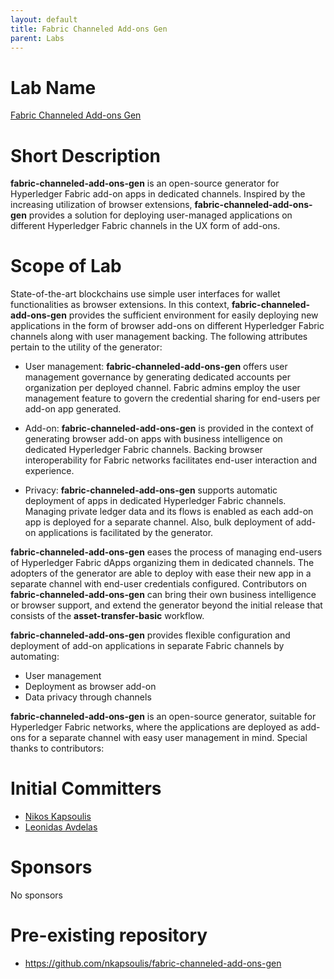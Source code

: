 ```yaml
---
layout: default
title: Fabric Channeled Add-ons Gen
parent: Labs
---
```

# Lab Name
[Fabric Channeled Add-ons Gen](https://github.com/hyperledger-labs/fabric-channeled-add-ons-gen)

# Short Description
**fabric-channeled-add-ons-gen** is an open-source generator for Hyperledger Fabric add-on apps in dedicated channels.
Inspired by the increasing utilization of browser extensions, **fabric-channeled-add-ons-gen** provides a solution
for deploying user-managed applications on different Hyperledger Fabric channels in the UX form of add-ons.

# Scope of Lab
State-of-the-art blockchains use simple user interfaces for wallet functionalities as browser extensions. In this context, 
**fabric-channeled-add-ons-gen** provides the sufficient environment for easily deploying new applications in the form of browser 
add-ons on different Hyperledger Fabric channels along with user management backing. The following attributes pertain to the 
utility of the generator:

- User management: **fabric-channeled-add-ons-gen** offers user management governance by generating dedicated accounts per 
organization per deployed channel. Fabric admins employ the user management feature to govern the credential 
sharing for end-users per add-on app generated.


- Add-on: **fabric-channeled-add-ons-gen** is provided in the context of generating browser add-on apps with business intelligence on dedicated 
Hyperledger Fabric channels. Backing browser interoperability for Fabric networks facilitates end-user interaction and
experience.


- Privacy: **fabric-channeled-add-ons-gen** supports automatic deployment of apps in dedicated Hyperledger
Fabric channels. Managing private ledger data and its flows is enabled as each add-on app is deployed for a separate channel.
Also, bulk deployment of add-on applications is facilitated by the generator.


**fabric-channeled-add-ons-gen** eases the process of managing end-users of Hyperledger Fabric dApps organizing them in dedicated channels. 
The adopters of the generator are able to deploy with ease their new app in a separate channel with end-user credentials configured.
Contributors on **fabric-channeled-add-ons-gen** can bring their own business intelligence or browser support, 
and extend the generator beyond the initial release that consists of the **asset-transfer-basic** workflow.

**fabric-channeled-add-ons-gen** provides flexible configuration and deployment of add-on applications in separate Fabric channels
by automating:

- User management
- Deployment as browser add-on
- Data privacy through channels

**fabric-channeled-add-ons-gen** is an open-source generator, suitable for Hyperledger Fabric networks, where the applications are
deployed as add-ons for a separate channel with easy user management in mind.
Special thanks to contributors:


# Initial Committers

- [Nikos Kapsoulis](https://github.com/nkapsoulis)
- [Leonidas Avdelas](https://github.com/LoniasGR)

# Sponsors

No sponsors

# Pre-existing repository

- https://github.com/nkapsoulis/fabric-channeled-add-ons-gen


